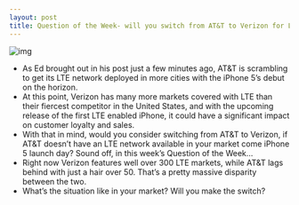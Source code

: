 ```yaml
---
layout: post
title: Question of the Week- will you switch from AT&T to Verizon for LTE coverage?
---
```

![img](http://media.idownloadblog.com/wp-content/uploads/2012/08/QOTW.jpg)
* As Ed brought out in his post just a few minutes ago, AT&T is scrambling to get its LTE network deployed in more cities with the iPhone 5’s debut on the horizon.
* At this point, Verizon has many more markets covered with LTE than their fiercest competitor in the United States, and with the upcoming release of the first LTE enabled iPhone, it could have a significant impact on customer loyalty and sales.
* With that in mind, would you consider switching from AT&T to Verizon, if AT&T doesn’t have an LTE network available in your market come iPhone 5 launch day? Sound off, in this week’s Question of the Week…
* Right now Verizon features well over 300 LTE markets, while AT&T lags behind with just a hair over 50. That’s a pretty massive disparity between the two.
* What’s the situation like in your market? Will you make the switch?

